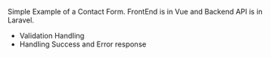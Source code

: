 Simple Example of a Contact Form. FrontEnd is in Vue and Backend API is in Laravel.
* Validation Handling
* Handling Success and Error response 

